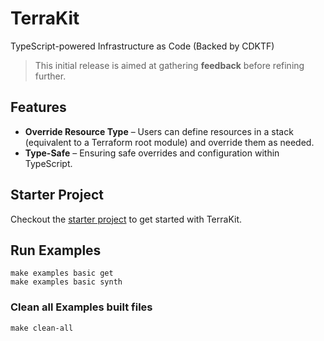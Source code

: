 # TerraKit

TypeScript-powered Infrastructure as Code (Backed by CDKTF)

> This initial release is aimed at gathering **feedback** before refining further.

## Features

- **Override Resource Type** – Users can define resources in a stack (equivalent to a Terraform root module) and override them as needed.
- **Type-Safe** – Ensuring safe overrides and configuration within TypeScript.

## Starter Project

Checkout the [starter project](https://github.com/thaitype/terrakit-starter) to get started with TerraKit.

## Run Examples

```
make examples basic get
make examples basic synth
```

### Clean all Examples built files

```
make clean-all
```